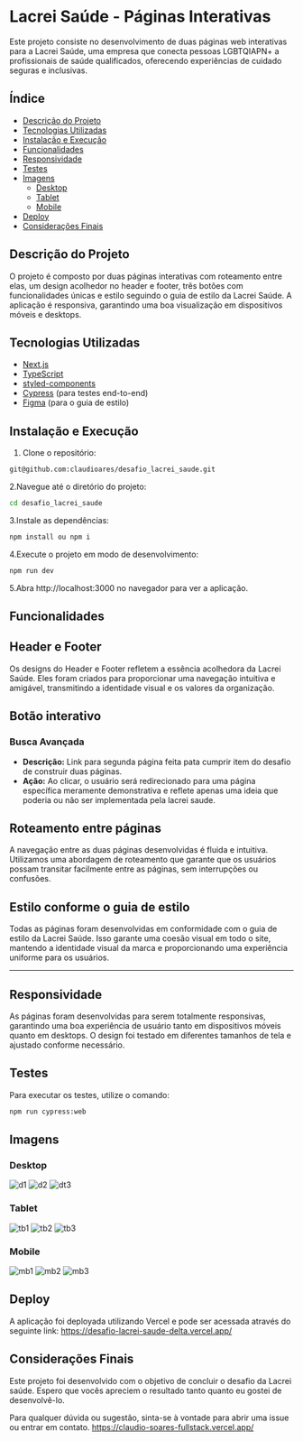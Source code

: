 # Lacrei Saúde - Páginas Interativas

Este projeto consiste no desenvolvimento de duas páginas web interativas para a Lacrei Saúde, uma empresa que conecta pessoas LGBTQIAPN+ a profissionais de saúde qualificados, oferecendo experiências de cuidado seguras e inclusivas.

## Índice

- [Descrição do Projeto](#descrição-do-projeto)
- [Tecnologias Utilizadas](#tecnologias-utilizadas)
- [Instalação e Execução](#instalação-e-execução)
- [Funcionalidades](#funcionalidades)
- [Responsividade](#responsividade)
- [Testes](#testes)
- [Imagens](#imagens)
  - [Desktop](#desktop)
  - [Tablet](#tablet)
  - [Mobile](#mobile)
- [Deploy](#deploy)
- [Considerações Finais](#considerações-finais)

## Descrição do Projeto

O projeto é composto por duas páginas interativas com roteamento entre elas, um design acolhedor no header e footer, três botões com funcionalidades únicas e estilo seguindo o guia de estilo da Lacrei Saúde. A aplicação é responsiva, garantindo uma boa visualização em dispositivos móveis e desktops.

## Tecnologias Utilizadas

- [Next.js](https://nextjs.org/)
- [TypeScript](https://www.typescriptlang.org/)
- [styled-components](https://styled-components.com/)
- [Cypress](https://www.cypress.io/) (para testes end-to-end)
- [Figma](https://www.figma.com/) (para o guia de estilo)

## Instalação e Execução

1. Clone o repositório:

```bash
git@github.com:claudioares/desafio_lacrei_saude.git
```

2.Navegue até o diretório do projeto:

```bash
cd desafio_lacrei_saude
```

3.Instale as dependências:

```bash
npm install ou npm i
```

4.Execute o projeto em modo de desenvolvimento:

```bash
npm run dev
```

5.Abra http://localhost:3000 no navegador para ver a aplicação.

## Funcionalidades

## Header e Footer
Os designs do Header e Footer refletem a essência acolhedora da Lacrei Saúde. Eles foram criados para proporcionar uma navegação intuitiva e amigável, transmitindo a identidade visual e os valores da organização.

## Botão interativo
### Busca Avançada
- **Descrição:** Link para segunda página feita pata cumprir item do desafio de construir duas páginas.
- **Ação:** Ao clicar, o usuário será redirecionado para uma página específica meramente demonstrativa e reflete apenas uma ideia que poderia ou não ser implementada pela lacrei saude.

## Roteamento entre páginas
A navegação entre as duas páginas desenvolvidas é fluida e intuitiva. Utilizamos uma abordagem de roteamento que garante que os usuários possam transitar facilmente entre as páginas, sem interrupções ou confusões.

## Estilo conforme o guia de estilo
Todas as páginas foram desenvolvidas em conformidade com o guia de estilo da Lacrei Saúde. Isso garante uma coesão visual em todo o site, mantendo a identidade visual da marca e proporcionando uma experiência uniforme para os usuários.

---

## Responsividade
As páginas foram desenvolvidas para serem totalmente responsivas, garantindo uma boa experiência de usuário tanto em dispositivos móveis quanto em desktops. O design foi testado em diferentes tamanhos de tela e ajustado conforme necessário.

## Testes
Para executar os testes, utilize o comando:
```bash
npm run cypress:web
```

## Imagens
### Desktop

![d1](https://github.com/user-attachments/assets/accccfda-e660-4127-8743-9978109bf64f)
![d2](https://github.com/user-attachments/assets/2673d93e-0f4d-425a-abd6-b9f906d13a2d)
![dt3](https://github.com/user-attachments/assets/5ad340df-fd6b-465e-88eb-62426b4fc3d3)

### Tablet

![tb1](https://github.com/user-attachments/assets/27e275a0-09bd-4c1e-90d0-35932a698aac)
![tb2](https://github.com/user-attachments/assets/28cb70cd-d9b2-4cb5-96fe-9759b0c4544f)
![tb3](https://github.com/user-attachments/assets/e5cb0e59-2de6-4af7-9164-9676361eb553)

### Mobile

![mb1](https://github.com/user-attachments/assets/d1ae7d62-2160-4bd6-8a0c-0a1ae7a29412)
![mb2](https://github.com/user-attachments/assets/4a4492e8-e9a7-450d-b942-a2a73fafc218)
![mb3](https://github.com/user-attachments/assets/7d1a5e0a-3071-45f6-a86e-9596674b3766)

## Deploy
A aplicação foi deployada utilizando Vercel e pode ser acessada através do seguinte link:
https://desafio-lacrei-saude-delta.vercel.app/

## Considerações Finais
Este projeto foi desenvolvido com o objetivo de concluir o desafio da Lacrei saúde.
Espero que vocês apreciem o resultado tanto quanto eu gostei de desenvolvê-lo.

Para qualquer dúvida ou sugestão, sinta-se à vontade para abrir uma issue ou entrar em contato.
https://claudio-soares-fullstack.vercel.app/
